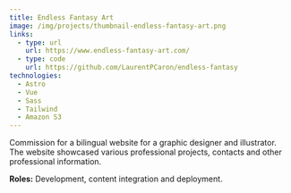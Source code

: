 ```yaml
---
title: Endless Fantasy Art
image: /img/projects/thumbnail-endless-fantasy-art.png
links:
  - type: url
    url: https://www.endless-fantasy-art.com/
  - type: code
    url: https://github.com/LaurentPCaron/endless-fantasy
technologies:
  - Astro
  - Vue
  - Sass
  - Tailwind
  - Amazon S3
---
```

Commission for a bilingual website for a graphic designer and illustrator. The website showcased various professional projects, contacts and other professional information.

**Roles:** Development, content integration and deployment.
